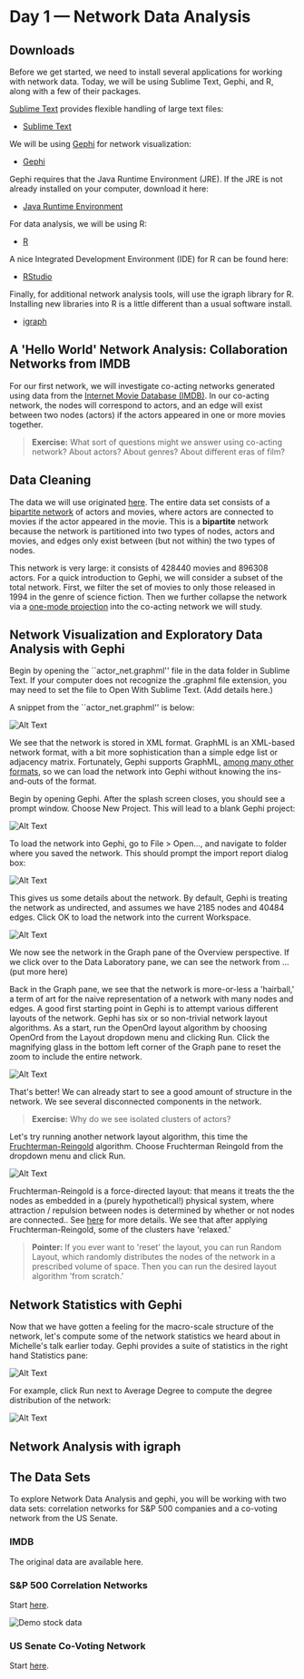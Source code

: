 # Day 1 &mdash; Network Data Analysis

## Downloads

Before we get started, we need to install several applications for working with network data. Today, we will be using Sublime Text, Gephi, and R, along with a few of their packages.

[Sublime Text](https://www.sublimetext.com/) provides flexible handling of large text files:

* [Sublime Text](https://www.sublimetext.com/)

We will be using [Gephi](https://gephi.org/) for network visualization:

* [Gephi](https://gephi.org/)

Gephi requires that the Java Runtime Environment (JRE). If the JRE is not already installed on your computer, download it here:

* [Java Runtime Environment](http://www.oracle.com/technetwork/java/javase/downloads/jre8-downloads-2133155.html)

For data analysis, we will be using R:

* [R](https://cran.cnr.berkeley.edu/)

A nice Integrated Development Environment (IDE) for R can be found here:

* [RStudio](https://www.rstudio.com/products/rstudio/download2/)  

Finally, for additional network analysis tools, will use the igraph library for R. Installing new libraries into R is a little different than a usual software install. 

* [igraph](http://igraph.org/r/)  

## A 'Hello World' Network Analysis: Collaboration Networks from IMDB

For our first network, we will investigate co-acting networks generated using data from the [Internet Movie Database (IMDB)](http://www.imdb.com/). In our co-acting network, the nodes will correspond to actors, and an edge will exist between two nodes (actors) if the actors appeared in one or more movies together.

> **Exercise:** What sort of questions might we answer using co-acting network? About actors? About genres? About different eras of film?

## Data Cleaning

The data we will use originated [here](https://www.cise.ufl.edu/research/sparse/matrices/Pajek/IMDB.html). The entire data set consists of a [bipartite network](https://en.wikipedia.org/wiki/Bipartite_graph) of actors and movies, where actors are connected to movies if the actor appeared in the movie. This is a **bipartite** network because the network is partitioned into two types of nodes, actors and movies, and edges only exist between (but not within) the two types of nodes.

This network is very large: it consists of 428440 movies and 896308 actors. For a quick introduction to Gephi, we will consider a subset of the total network. First, we filter the set of movies to only those released in 1994 in the genre of science fiction. Then we further collapse the network via a [one-mode projection](https://en.wikipedia.org/wiki/Bipartite_network_projection) into the co-acting network we will study.

## Network Visualization and Exploratory Data Analysis with Gephi

Begin by opening the ``actor_net.graphml'' file in the data folder in Sublime Text. If your computer does not recognize the .graphml file extension, you may need to set the file to Open With Sublime Text. (Add details here.)

A snippet from the ``actor_net.graphml'' is below:

![Alt Text](https://raw.githubusercontent.com/ddarmon/sfinsc-day1/master/graphics/actor_net_sublimetext.png)

We see that the network is stored in XML format. GraphML is an XML-based network format, with a bit more sophistication than a simple edge list or adjacency matrix. Fortunately, Gephi supports GraphML, [among many other formats](https://gephi.org/users/supported-graph-formats/), so we can load the network into Gephi without knowing the ins-and-outs of the format.

Begin by opening Gephi. After the splash screen closes, you should see a prompt window. Choose New Project. This will lead to a blank Gephi project:

![Alt Text](https://raw.githubusercontent.com/ddarmon/sfinsc-day1/master/graphics/gephi-gui.png)

To load the network into Gephi, go to File > Open..., and navigate to folder where you saved the network. This should prompt the import report dialog box:

![Alt Text](https://raw.githubusercontent.com/ddarmon/sfinsc-day1/master/graphics/import-window.png)

This gives us some details about the network. By default, Gephi is treating the network as undirected, and assumes we have 2185 nodes and 40484 edges. Click OK to load the network into the current Workspace.

![Alt Text](https://raw.githubusercontent.com/ddarmon/sfinsc-day1/master/graphics/actor-start-network.png)

We now see the network in the Graph pane of the Overview perspective. If we click over to the Data Laboratory pane, we can see the network from ... (put more here)

Back in the Graph pane, we see that the network is more-or-less a 'hairball,' a term of art for the naive representation of a network with many nodes and edges. A good first starting point in Gephi is to attempt various different layouts of the network. Gephi has six or so non-trivial network layout algorithms. As a start, run the OpenOrd layout algorithm by choosing OpenOrd from the Layout dropdown menu and clicking Run. Click the magnifying glass in the bottom left corner of the Graph pane to reset the zoom to include the entire network.

![Alt Text](https://raw.githubusercontent.com/ddarmon/sfinsc-day1/master/graphics/network-after-openord.png)

That's better! We can already start to see a good amount of structure in the network. We see several disconnected components in the network.

> **Exercise:** Why do we see isolated clusters of actors?

Let's try running another network layout algorithm, this time the [Fruchterman-Reingold](https://github.com/gephi/gephi/wiki/Fruchterman-Reingold) algorithm. Choose Fruchterman Reingold from the dropdown menu and click Run.

![Alt Text](https://raw.githubusercontent.com/ddarmon/sfinsc-day1/master/graphics/network-after-fr.png)

Fruchterman-Reingold is a force-directed layout: that means it treats the the nodes as embedded in a (purely hypothetical!) physical system, where attraction / repulsion between nodes is determined by whether or not nodes are connected.. See [here](http://citeseer.ist.psu.edu/viewdoc/download;jsessionid=19A8857540E8C9C26397650BBACD5311?doi=10.1.1.13.8444&rep=rep1&type=pdf) for more details. We see that after applying Fruchterman-Reingold, some of the clusters have 'relaxed.'

> **Pointer:** If you ever want to 'reset' the layout, you can run Random Layout, which randomly distributes the nodes of the network in a prescribed volume of space. Then you can run the desired layout algorithm 'from scratch.'

## Network Statistics with Gephi

Now that we have gotten a feeling for the macro-scale structure of the network, let's compute some of the network statistics we heard about in Michelle's talk earlier today. Gephi provides a suite of statistics in the right hand Statistics pane:

![Alt Text](https://raw.githubusercontent.com/ddarmon/sfinsc-day1/master/graphics/statistics-pane.png)

For example, click Run next to Average Degree to compute the degree distribution of the network:

![Alt Text](https://raw.githubusercontent.com/ddarmon/sfinsc-day1/master/graphics/degree-dist.png)

## Network Analysis with igraph

## The Data Sets

To explore Network Data Analysis and gephi, you will be working with two data sets: correlation networks for S&P 500 companies and a co-voting network from the US Senate.

### IMDB

The original data are available here.

### S&P 500 Correlation Networks

Start [here](https://github.com/ddarmon/sfinsc-day1/blob/master/sp500.md).

![Demo stock data](https://raw.githubusercontent.com/ddarmon/sfinsc-day1/master/graphics/stock-demo.png)

<!--
### Political Blogs

The original data are available [here](https://networkdata.ics.uci.edu/data.php?id=102).
-->

### US Senate Co-Voting Network

Start [here](https://github.com/ddarmon/sfinsc-day1/blob/master/senate.md).